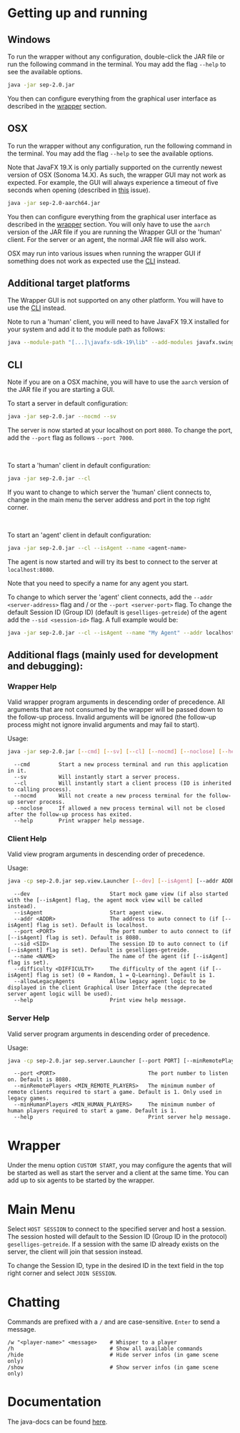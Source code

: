 # Getting up and running

## Windows

To run the wrapper without any configuration, double-click the JAR file or run the following command in the terminal.
You may add the flag `--help` to see the available options.

```bash
java -jar sep-2.0.jar
```

You then can configure everything from the graphical user interface as described in the [wrapper](#wrapper) section.

## OSX

To run the wrapper without any configuration, run the following command in the terminal.
You may add the flag `--help` to see the available options.

Note that JavaFX 19.X is only partially supported on the currently newest version of OSX (Sonoma 14.X).
As such, the wrapper GUI may not work as expected.
For example, the GUI will always experience a timeout of five seconds when opening
(described in [this](https://bugs.openjdk.org/browse/JDK-8315657) issue).

```bash
java -jar sep-2.0-aarch64.jar
```

You then can configure everything from the graphical user interface as described in the [wrapper](#wrapper) section.
You will only have to use the `aarch` version of the JAR file if you are running the Wrapper GUI or the 'human' client.
For the server or an agent, the normal JAR file will also work.

OSX may run into various issues when running the wrapper GUI
if something does not work as expected use the [CLI](#cli) instead.

## Additional target platforms

The Wrapper GUI is not supported on any other platform. You will have to use the [CLI](#cli) instead.

Note to run a 'human' client,
you will need to have JavaFX 19.X installed for your system and add it to the module path as follows:

```bash
java --module-path "[...]\javafx-sdk-19\lib" --add-modules javafx.swing,javafx.controls,javafx.fxml -jar sep-2.0.jar --cl [additional flags]
```

## CLI

Note if you are on a OSX machine, you will have to use the `aarch` version of the JAR file if you are starting a GUI.

To start a server in default configuration:

```bash
java -jar sep-2.0.jar --nocmd --sv
```

The server is now started at your localhost on port `8080`.
To change the port, add the `--port` flag as follows `--port 7000`.

<br />

To start a 'human' client in default configuration:

```bash
java -jar sep-2.0.jar --cl
```

If you want to change to which server the 'human' client connects to,
change in the main menu the server address and port in the top right corner.

<br />

To start an 'agent' client in default configuration:

```bash
java -jar sep-2.0.jar --cl --isAgent --name <agent-name>
```

The agent is now started and will try its best to connect to the server at `localhost:8080`.

Note that you need to specify a name for any agent you start.

To change to which server the 'agent' client connects,
add the `--addr <server-address>` flag and / or the `--port <server-port>` flag.
To change the default Session ID (Group ID) (default is `geselliges-getreide`)
of the agent add the `--sid <session-id>` flag.
A full example would be:

```bash
java -jar sep-2.0.jar --cl --isAgent --name "My Agent" --addr localhost --port 7000 --sid my-special-id
```

## Additional flags (mainly used for development and debugging):

### Wrapper Help

Valid wrapper program arguments in descending order of precedence.
All arguments that are not consumed by the wrapper will be passed down to the follow-up process.
Invalid arguments will be ignored (the follow-up process might not ignore invalid arguments and may fail to start).

Usage:

```bash
java -jar sep-2.0.jar [--cmd] [--sv] [--cl] [--nocmd] [--noclose] [--help]
```

```
  --cmd         Start a new process terminal and run this application in it.
  --sv          Will instantly start a server process.
  --cl          Will instantly start a client process (IO is inherited to calling process).
  --nocmd       Will not create a new process terminal for the follow-up server process.
  --noclose     If allowed a new process terminal will not be closed after the follow-up process has exited.
  --help        Print wrapper help message.
```

### Client Help

Valid view program arguments in descending order of precedence.

Usage:

```bash
java -cp sep-2.0.jar sep.view.Launcher [--dev] [--isAgent] [--addr ADDR] [--port PORT] [--sid SID] [--name NAME] [--difficulty DIFFICULTY] [--allowLegacyAgents] [--help]
```

```
  --dev                         Start mock game view (if also started with the [--isAgent] flag, the agent mock view will be called instead).
  --isAgent                     Start agent view.
  --addr <ADDR>                 The address to auto connect to (if [--isAgent] flag is set). Default is localhost.
  --port <PORT>                 The port number to auto connect to (if [--isAgent] flag is set). Default is 8080.
  --sid <SID>                   The session ID to auto connect to (if [--isAgent] flag is set). Default is geselliges-getreide.
  --name <NAME>                 The name of the agent (if [--isAgent] flag is set).
  --difficulty <DIFFICULTY>     The difficulty of the agent (if [--isAgent] flag is set) (0 = Random, 1 = Q-Learning). Default is 1.
  --allowLegacyAgents           Allow legacy agent logic to be displayed in the client Graphical User Interface (the deprecated server agent logic will be used).
  --help                        Print view help message.
```

### Server Help

Valid server program arguments in descending order of precedence.

Usage:

```bash
java -cp sep-2.0.jar sep.server.Launcher [--port PORT] [--minRemotePlayers MIN_REMOTE_PLAYERS] [--minHumanPlayers MIN_HUMAN_PLAYERS] [--help]
```

```
  --port <PORT>                             The port number to listen on. Default is 8080.
  --minRemotePlayers <MIN_REMOTE_PLAYERS>   The minimum number of remote clients required to start a game. Default is 1. Only used in legacy games.
  --minHumanPlayers <MIN_HUMAN_PLAYERS>     The minimum number of human players required to start a game. Default is 1.
  --help                                    Print server help message.
```

# Wrapper

Under the menu option `CUSTOM START`,
you may configure the agents that will be started as well as start the server and a client at the same time.
You can add up to six agents to be started by the wrapper.

# Main Menu

Select `HOST SESSION` to connect to the specified server and host a session.
The session hosted will default to the Session ID (Group ID in the protocol) `geselliges-getreide`.
If a session with the same ID already exists on the server, the client will join that session instead.

To change the Session ID, type in the desired ID in the text field in the top right corner and select `JOIN SESSION`.

# Chatting

Commands are prefixed with a `/` and are case-sensitive. `Enter` to send a message.

```
/w "<player-name>" <message>    # Whisper to a player
/h                              # Show all available commands
/hide                           # Hide server infos (in game scene only)
/show                           # Show server infos (in game scene only)
```

# Documentation

The java-docs can be found [here](/docs/index.html).
